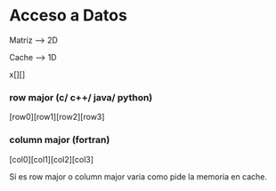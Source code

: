 # Acceso a Datos

Matriz --> 2D

Cache --> 1D

x[][]   

### row major (c/ c++/ java/ python)

[row0][row1][row2][row3]

### column major (fortran)

[col0][col1][col2][col3]


Si es row major o column major varia como pide la memoria en cache.